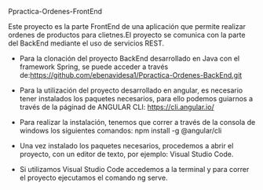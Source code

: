 Ppractica-Ordenes-FrontEnd

Este proyecto es la parte FrontEnd de una aplicación que permite realizar ordenes de productos para clietnes.El proyecto se comunica con la parte del BackEnd mediante el uso de servicios REST.

- Para la clonación del proyecto BackEnd desarrollado en Java con el framework Spring, se puede acceder a través de:https://github.com/ebenavidesa1/Ppractica-Ordenes-BackEnd.git

- Para la utilización del proyecto desarrollado en angular, es necesario tener instalados los paquetes necesarios, para ello podemos guiarnos a través de la páginad de ANGULAR CLI: https://cli.angular.io/

- Para realizar la instalación, tenemos que correr a través de la consola de windows los siguientes comandos:
 npm install -g @angular/cli
 
 - Una vez instalado los paquetes necesarios, procedemos a abrir el proyecto, con un editor de texto, por ejemplo: Visual Studio Code.
 
 - Si utilizamos Visual Studio Code accedemos a la terminal y para correr el proyecto ejecutamos el comando ng serve.
